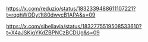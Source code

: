 https://x.com/reduzio/status/1832339488611107221?t=rqqhWODyt1t80dwycB1APA&s=09

https://x.com/sibellavia/status/1832775519508533610?t=X4aJSKjgYKdZBPNCzBCDUg&s=09